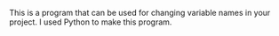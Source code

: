 This is a program that can be used for changing variable names in your project.
I used Python to make this program.
